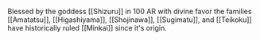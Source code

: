 Blessed by the goddess [[Shizuru]] in 100 AR with divine favor the families [[Amatatsu]], [[Higashiyama]], [[Shojinawa]], [[Sugimatu]], and [[Teikoku]] have historically ruled [[Minkai]] since it's origin.